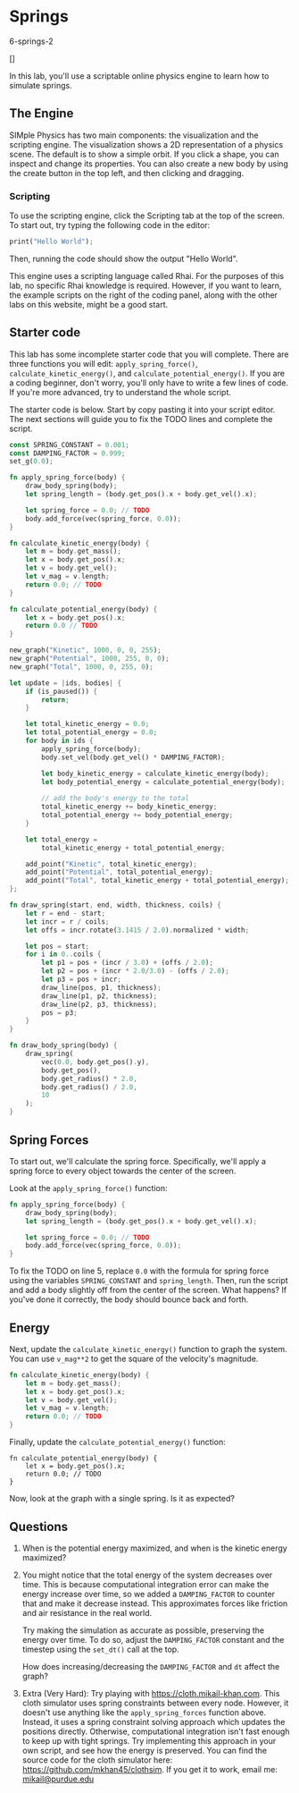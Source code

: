 # Springs

6-springs-2

[]

In this lab, you'll use a scriptable online physics engine to
learn how to simulate springs.

## The Engine

SIMple Physics has two main components: the visualization and the scripting engine.
The visualization shows a 2D representation of a physics scene. The default is to show
a simple orbit. If you click a shape, you can inspect and change its properties. You can
also create a new body by using the create button in the top left, and then clicking and
dragging.

### Scripting

To use the scripting engine, click the Scripting tab at the top of the screen. To start
out, try typing the following code in the editor:

```rs
print("Hello World");
```

Then, running the code should show the output "Hello World".

This engine uses a scripting language called Rhai. For the purposes of this
lab, no specific Rhai knowledge is required. However, if you want to learn,
the example scripts on the right of the coding panel, along with the other
labs on this website, might be a good start.

## Starter code

This lab has some incomplete starter code that you will complete. There are three
functions you will edit: `apply_spring_force()`, `calculate_kinetic_energy()`, and
`calculate_potential_energy()`. If you are a coding beginner, don't worry, you'll only
have to write a few lines of code. If you're more advanced, try to understand the whole
script.

The starter code is below. Start by copy pasting it into your script editor. The next sections
will guide you to fix the TODO lines and complete the script.

```rs
const SPRING_CONSTANT = 0.001;
const DAMPING_FACTOR = 0.999;
set_g(0.0);

fn apply_spring_force(body) {
    draw_body_spring(body);
    let spring_length = (body.get_pos().x + body.get_vel().x);

    let spring_force = 0.0; // TODO
    body.add_force(vec(spring_force, 0.0));
}

fn calculate_kinetic_energy(body) {
    let m = body.get_mass();
    let x = body.get_pos().x;
    let v = body.get_vel();
    let v_mag = v.length;
    return 0.0; // TODO
}

fn calculate_potential_energy(body) {
    let x = body.get_pos().x;
    return 0.0 // TODO
}

new_graph("Kinetic", 1000, 0, 0, 255);
new_graph("Potential", 1000, 255, 0, 0);
new_graph("Total", 1000, 0, 255, 0);

let update = |ids, bodies| {
    if (is_paused()) {
        return;
    }

    let total_kinetic_energy = 0.0;
    let total_potential_energy = 0.0;
    for body in ids {
        apply_spring_force(body);
        body.set_vel(body.get_vel() * DAMPING_FACTOR);

        let body_kinetic_energy = calculate_kinetic_energy(body);
        let body_potential_energy = calculate_potential_energy(body);
        
        // add the body's energy to the total
        total_kinetic_energy += body_kinetic_energy;
        total_potential_energy += body_potential_energy;
    }

    let total_energy = 
        total_kinetic_energy + total_potential_energy;

    add_point("Kinetic", total_kinetic_energy);
    add_point("Potential", total_potential_energy);
    add_point("Total", total_kinetic_energy + total_potential_energy);
};

fn draw_spring(start, end, width, thickness, coils) {
    let r = end - start;
    let incr = r / coils;
    let offs = incr.rotate(3.1415 / 2.0).normalized * width;

    let pos = start;
    for i in 0..coils {
        let p1 = pos + (incr / 3.0) + (offs / 2.0);
        let p2 = pos + (incr * 2.0/3.0) - (offs / 2.0);
        let p3 = pos + incr;
        draw_line(pos, p1, thickness);
        draw_line(p1, p2, thickness);
        draw_line(p2, p3, thickness);
        pos = p3;
    }
}

fn draw_body_spring(body) {
    draw_spring(
        vec(0.0, body.get_pos().y),
        body.get_pos(),
        body.get_radius() * 2.0,
        body.get_radius() / 2.0,
        10
    );
}
```

## Spring Forces

To start out, we'll calculate the spring force. Specifically, we'll apply a
spring force to every object towards the center of the screen.

Look at the `apply_spring_force()` function:

```rs
fn apply_spring_force(body) {
    draw_body_spring(body);
    let spring_length = (body.get_pos().x + body.get_vel().x);

    let spring_force = 0.0; // TODO
    body.add_force(vec(spring_force, 0.0));
}
```

To fix the TODO on line 5, replace `0.0` with the formula for spring force using the variables
`SPRING_CONSTANT` and `spring_length`. Then, run the script and add a body slightly
off from the center of the screen. What happens? If you've done it correctly, the body
should bounce back and forth.

## Energy

Next, update the `calculate_kinetic_energy()` function to graph the system. You can use
`v_mag**2` to get the square of the velocity's magnitude.

```rs
fn calculate_kinetic_energy(body) {
    let m = body.get_mass();
    let x = body.get_pos().x;
    let v = body.get_vel();
    let v_mag = v.length;
    return 0.0; // TODO
}
```

Finally, update the `calculate_potential_energy()` function:
```
fn calculate_potential_energy(body) {
    let x = body.get_pos().x;
    return 0.0; // TODO
}
```

Now, look at the graph with a single spring. Is it as expected?

## Questions

1. When is the potential energy maximized, and when is the kinetic energy maximized?

2. You might notice that the total energy of the system decreases over time. This is because
   computational integration error can make the energy increase over time, so we added a `DAMPING_FACTOR`
   to counter that and make it decrease instead. This approximates forces like friction and air resistance
   in the real world.

   Try making the simulation as accurate as possible, preserving the energy over time. To do so, adjust the
   `DAMPING_FACTOR` constant and the timestep using the `set_dt()` call at the top.

   How does increasing/decreasing the `DAMPING_FACTOR` and `dt` affect the graph?

3. Extra (Very Hard): Try playing with <https://cloth.mikail-khan.com>. This cloth simulator uses spring constraints
between every node. However, it doesn't use anything like the `apply_spring_forces` function above. Instead,
it uses a spring constraint solving approach which updates the positions directly. Otherwise, computational
integration isn't fast enough to keep up with tight springs. Try implementing this approach in your own script, 
and see how the energy is preserved. You can find the source code for the 
cloth simulator here: <https://github.com/mkhan45/clothsim>. If you get it to work, email me: mikail@purdue.edu
